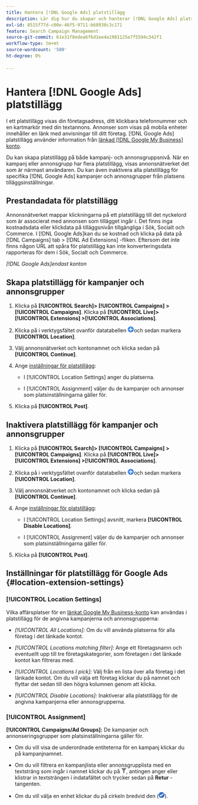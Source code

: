 ```yaml
---
title: Hantera [!DNL Google Ads] platstillägg
description: Lär dig hur du skapar och hanterar [!DNL Google Ads] platstillägg.
exl-id: 8515f77d-c00e-46f5-9711-b68930c3c171
feature: Search Campaign Management
source-git-commit: 61e31f8edea6f6d1ee4a1901125e7f5594c342f1
workflow-type: tm+mt
source-wordcount: '500'
ht-degree: 0%

---
```


# Hantera [!DNL Google Ads] platstillägg

I ett platstillägg visas din företagsadress, ditt klickbara telefonnummer och en kartmarkör med din textannons. Annonser som visas på mobila enheter innehåller en länk med anvisningar till ditt företag. [!DNL Google Ads] platstillägg använder information från [länkad [!DNL Google My Business] konto](https://support.google.com/google-ads/answer/2404182).

Du kan skapa platstillägg på både kampanj- och annonsgruppsnivå. När en kampanj eller annonsgrupp har flera platstillägg, visas annonsnätverket det som är närmast användaren. Du kan även inaktivera alla platstillägg för specifika [!DNL Google Ads] kampanjer och annonsgrupper från platsens tilläggsinställningar.

## Prestandadata för platstillägg

Annonsnätverket mappar klickningarna på ett platstillägg till det nyckelord som är associerat med annonsen som tillägget ingår i.  Det finns inga kostnadsdata eller klickdata på tilläggsnivån tillgängliga i Sök, Socialt och Commerce. I [!DNL Google Ads]kan du se kostnad och klicka på data på [!DNL Campaigns] tab > [!DNL Ad Extensions] -fliken. Eftersom det inte finns någon URL att spåra för platstillägg kan inte konverteringsdata rapporteras för dem i Sök, Socialt och Commerce.

*[!DNL Google Ads]endast konton*

## Skapa platstillägg för kampanjer och annonsgrupper

1. Klicka på **[!UICONTROL Search]> [!UICONTROL Campaigns] >[!UICONTROL Campaigns]**. Klicka på **[!UICONTROL Live]> [!UICONTROL Extensions] >[!UICONTROL Associations]**.

1. Klicka på i verktygsfältet ovanför datatabellen ![Skapa](/help/search-social-commerce/assets/add.png "Skapa")och sedan markera **[!UICONTROL Location]**.

1. Välj annonsnätverket och kontonamnet och klicka sedan på **[!UICONTROL Continue]**.

1. Ange [inställningar för platstillägg](#location-extension-settings):

   * I [!UICONTROL Location Settings] anger du platserna.

   * I [!UICONTROL Assignment] väljer du de kampanjer och annonser som platsinställningarna gäller för.

1. Klicka på **[!UICONTROL Post]**.

## Inaktivera platstillägg för kampanjer och annonsgrupper

1. Klicka på **[!UICONTROL Search]> [!UICONTROL Campaigns] >[!UICONTROL Campaigns]**. Klicka på **[!UICONTROL Live]> [!UICONTROL Extensions] >[!UICONTROL Associations]**.

1. Klicka på i verktygsfältet ovanför datatabellen ![Skapa](/help/search-social-commerce/assets/add.png "Skapa")och sedan markera **[!UICONTROL Location]**.

1. Välj annonsnätverket och kontonamnet och klicka sedan på **[!UICONTROL Continue]**.

1. Ange [inställningar för platstillägg](#location-extension-settings):

   * I [!UICONTROL Location Settings] avsnitt, markera **[!UICONTROL Disable Locations]**.

   * I [!UICONTROL Assignment] väljer du de kampanjer och annonser som platsinställningarna gäller för.

1. Klicka på **[!UICONTROL Post]**.

## Inställningar för platstillägg för Google Ads {#location-extension-settings}

### [!UICONTROL Location Settings]

Vilka affärsplatser för en [länkat Google My Business-konto](https://support.google.com/google-ads/answer/2404182?vid=1-635794239083658097-1242615452#link) kan användas i platstillägg för de angivna kampanjerna och annonsgrupperna:

* *[!UICONTROL All Locations]:* Om du vill använda platserna för alla företag i det länkade kontot.

* *[!UICONTROL Locations matching filter]:* Ange ett företagsnamn och eventuellt upp till tre företagskategorier, som företagen i det länkade kontot kan filtreras med.

* *[!UICONTROL Locations I pick]:* Välj från en lista över alla företag i det länkade kontot. Om du vill välja ett företag klickar du på namnet och flyttar det sedan till den högra kolumnen genom att klicka.

* *[!UICONTROL Disable Locations]:* Inaktiverar alla platstillägg för de angivna kampanjerna eller annonsgrupperna.

### [!UICONTROL Assignment]

**[!UICONTROL Campaigns/Ad Groups]:** De kampanjer och annonseringsgrupper som platsinställningarna gäller för.

* Om du vill visa de underordnade entiteterna för en kampanj klickar du på kampanjnamnet.

* Om du vill filtrera en kampanjlista eller annonsgrupplista med en textsträng som ingår i namnet klickar du på ![Filter](/help/search-social-commerce/assets/filter.png "Filter"), antingen anger eller klistrar in textsträngen i indatafältet och trycker sedan på **Retur** -tangenten.

* Om du vill välja en enhet klickar du på cirkeln bredvid den (![Välj](/help/search-social-commerce/assets/include.png "Välj")).
